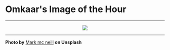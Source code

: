 # Omkaar's Image of the Hour

---

<div align="center">

<a href="https://unsplash.com/photos/blackpool-tower-stands-tall-against-the-cloudy-sky-J0i08cBFerQ">
  <img src="https://images.unsplash.com/photo-1751470689368-7381ffe99b08?crop=entropy&cs=tinysrgb&fit=max&fm=jpg&ixid=M3w3NjA2Nzh8MHwxfHJhbmRvbXx8fHx8fHx8fDE3NTUwNDMyMDB8&ixlib=rb-4.1.0&q=80&w=1080" style="max-width:100%; height:auto;">
</a>



</div>

---

**Photo by** [Mark mc neill](https://unsplash.com/@markmcneillphotography) **on Unsplash**

